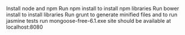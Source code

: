 Install node and npm
Run npm install to install npm libraries
Run bower install to install libraries
Run grunt to generate minified files and to run jasmine tests
run mongoose-free-6.1.exe
site should be available at localhost:8080

